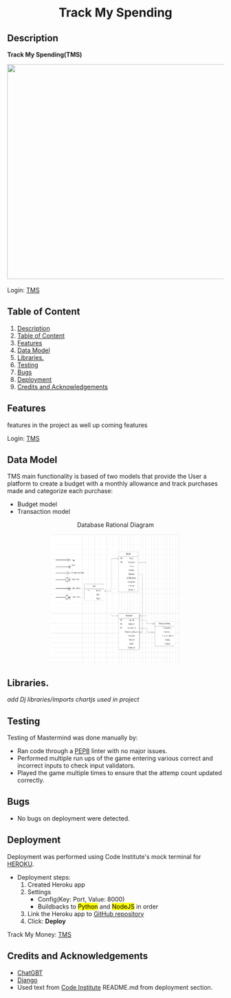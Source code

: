 <div align="center"><h1>Track My Spending</h1></div>

## Description 

**Track My Spending(TMS)** 

<div align="center"><img src= "./assets/screenshots/" width=700 height=500></div>

Login: [TMS](https://track-my-spending-2651d262fa88.herokuapp.com/)

## Table of Content 

1. [Description](#description)
2. [Table of Content](#table-of-content)
3. [Features](#features)
4. [Data Model](#data-model)
5. [Libraries.](#libraries)
6. [Testing](#testing)
7. [Bugs](#bugs)
8. [Deployment](#deployment)
9. [Credits and Acknowledgements](#credits-and-acknowledgements)


## Features
features in the project as well up coming features


Login: [TMS](https://track-my-spending-2651d262fa88.herokuapp.com/)

## Data Model 
TMS main functionality is based of two models that provide the User a platform to
create a budget with a monthly allowance and track purchases made and categorize each purchase:

- Budget model
- Transaction model
<div align="center"><p>Database Rational Diagram</p><img src="./static/images/database_ERD.jpg" width=300 height=300></div>


## Libraries.
 *add Dj libraries/imports chartjs used in project*
## Testing
Testing of Mastermind was done manually by:
- Ran code through a [PEP8](https://pep8ci.herokuapp.com/) linter with no major issues.  
- Performed multiple run ups of the game entering various correct and incorrect inputs to check input validators.   
- Played the game multiple times to ensure that the attemp count updated correctly. 

## Bugs

- No bugs on deployment were detected.
  
## Deployment 
Deployment was performed using Code Institute's mock terminal for [HEROKU](heroku.com/apps).
- Deployment steps:
  1. Created Heroku app
  2. Settings
     - Config(Key: Port, Value: 8000)
     - Buildbacks to <mark>Python</mark> and <mark>NodeJS</mark> in order
  3. Link the Heroku app to [GitHub repository](https://github.com/CraigB73/track-my-spending.git)
  4. Click: <b>Deploy</B>

Track My Money: [TMS](https://track-my-spending-2651d262fa88.herokuapp.com/)

## Credits and Acknowledgements
- [ChatGBT](https://chat.openai.com/) 
- [Django](https://docs.djangoproject.com/en/5.0/)
- Used text from [Code Institute](https://codeinstitute.net/se/) README.md from deployment section.


